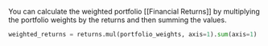You can calculate the weighted portfolio [[Financial Returns]] by multiplying the portfolio weights by the returns and then summing the values.

```python
weighted_returns = returns.mul(portfolio_weights, axis=1).sum(axis=1)
```